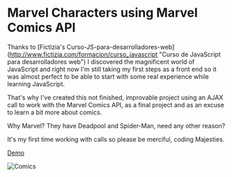 # Marvel Characters using Marvel Comics API

Thanks to [Fictizia's Curso-JS-para-desarrolladores-web] (http://www.fictizia.com/formacion/curso_javascript "Curso de JavaScript para desarrolladores web") I discovered the magnificent world of JavaScript and right now I'm still taking my first steps as a front end so it was almost perfect to be able to start with some real experience while learning JavaScript.

That's why I've created this not finished, improvable project using an AJAX call to work with the Marvel Comics API, as a final project and as an excuse to learn a bit more about comics.

Why Marvel? They have Deadpool and Spider-Man, need any other reason?

It's my first time working with calls so please be merciful, coding Majesties.

[Demo](http://http://olivercedres.com/playground/marvel/index.html "Marvel Characters using Marvel Comics API")

![Comics](https://pixabay.com/static/uploads/photo/2016/03/06/04/14/comics-1239698_960_720.jpg)